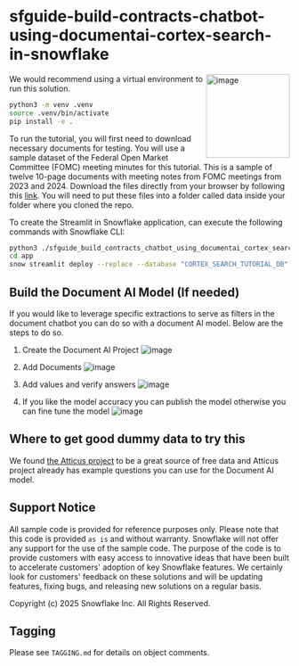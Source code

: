# sfguide-build-contracts-chatbot-using-documentai-cortex-search-in-snowflake

<a href="https://emerging-solutions-toolbox.streamlit.app/">
    <img src="https://github.com/user-attachments/assets/aa206d11-1d86-4f32-8a6d-49fe9715b098" alt="image" width="150" align="right";">
</a>

We would recommend using a virtual environment to run this solution.

```sh
python3 -m venv .venv
source .venv/bin/activate
pip install -e .
```

To run the tutorial, you will first need to download necessary documents for testing. You will use a sample dataset of the Federal Open Market Committee (FOMC) meeting minutes for this tutorial. This is a sample of twelve 10-page documents with meeting notes from FOMC meetings from 2023 and 2024. Download the files directly from your browser by following this [link](https://drive.google.com/file/d/1C6TdVjy6d-GnasGO6ZrIEVJQRcedDQxG/view).  You will need to put these files into a folder called data inside your folder where you cloned the repo.

To create the Streamlit in Snowflake application, can execute the following commands
with Snowflake CLI:

```sh
python3 ./sfguide_build_contracts_chatbot_using_documentai_cortex_search_in_snowflake/pdf_chatbot_demo.py
cd app
snow streamlit deploy --replace --database "CORTEX_SEARCH_TUTORIAL_DB" --schema "PUBLIC"
```
## Build the Document AI Model (If needed)

If you would like to leverage specific extractions to serve as filters in the document chatbot you can do so with a document AI model.  Below are the steps to do so.
1. Create the Document AI Project
![image](https://github.com/user-attachments/assets/0fffdfef-96c2-49c5-a0f7-4f1368239bce)

2. Add Documents
![image](https://github.com/user-attachments/assets/55b75fc2-08d0-4c2d-b247-192f422eaae0)

3. Add values and verify answers
![image](https://github.com/user-attachments/assets/8b6afe58-8235-46fe-8192-12434d19d847)

4. If you like the model accuracy you can publish the model otherwise you can fine tune the model 
![image](https://github.com/user-attachments/assets/06ce5bee-eb3f-4933-932e-581e80ffde04)

## Where to get good dummy data to try this

We found [the Atticus project](https://www.atticusprojectai.org/cuad) to be a great source of free data and Atticus project already has example questions you can use for the Document AI model.

## Support Notice

All sample code is provided for reference purposes only. Please note that this code is
provided `as is` and without warranty. Snowflake will not offer any support for the use
of the sample code. The purpose of the code is to provide customers with easy access to
innovative ideas that have been built to accelerate customers' adoption of key
Snowflake features. We certainly look for customers' feedback on these solutions and
will be updating features, fixing bugs, and releasing new solutions on a regular basis.

Copyright (c) 2025 Snowflake Inc. All Rights Reserved.

## Tagging

Please see `TAGGING.md` for details on object comments.
